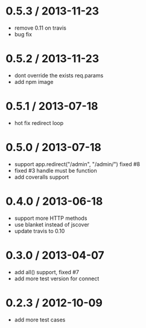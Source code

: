 
0.5.3 / 2013-11-23 
==================

  * remove 0.11 on travis
  * bug fix

0.5.2 / 2013-11-23 
==================

  * dont override the exists req.params
  * add npm image

0.5.1 / 2013-07-18 
==================

  * hot fix redirect loop

0.5.0 / 2013-07-18 
==================

  * support app.redirect("/admin", "/admin/") fixed #8
  * fixed #3 handle must be function
  * add coveralls support

0.4.0 / 2013-06-18 
==================

  * support more HTTP methods
  * use blanket instead of jscover
  * update travis to 0.10

0.3.0 / 2013-04-07 
==================

  * add all() support, fixed #7
  * add more test version for connect

0.2.3 / 2012-10-09 
==================

  * add more test cases
